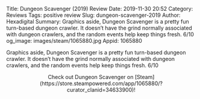 Title: Dungeon Scavenger (2019) Review
Date: 2019-11-30 20:52
Category: Reviews
Tags: positive review
Slug: dungeon-scavenger-2019
Author: Hexadigital
Summary: Graphics aside, Dungeon Scavenger is a pretty fun turn-based dungeon crawler. It doesn’t have the grind normally associated with dungeon crawlers, and the random events help keep things fresh. 6/10
og_image: images/steam/1065880.jpg
Appid: 1065880

Graphics aside, Dungeon Scavenger is a pretty fun turn-based dungeon crawler. It doesn’t have the grind normally associated with dungeon crawlers, and the random events help keep things fresh. 6/10

<center>Check out Dungeon Scavenger on [Steam](https://store.steampowered.com/app/1065880/?curator_clanid=34633900)!</center>

